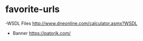 # favorite-urls
-WSDL Files
http://www.dneonline.com/calculator.asmx?WSDL

- Banner
https://patorjk.com/
